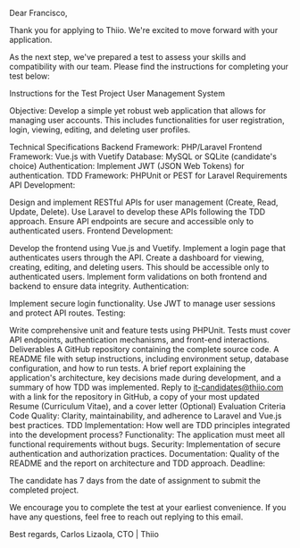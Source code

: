 Dear Francisco,

Thank you for applying to Thiio. We're excited to move forward with your application.

As the next step, we've prepared a test to assess your skills and compatibility with our team. Please find the instructions for completing your test below:

Instructions for the Test Project
User Management System

Objective:
Develop a simple yet robust web application that allows for managing user accounts. This includes functionalities for user registration, login, viewing, editing, and deleting user profiles.

Technical Specifications
Backend Framework: PHP/Laravel
Frontend Framework: Vue.js with Vuetify
Database: MySQL or SQLite (candidate's choice)
Authentication: Implement JWT (JSON Web Tokens) for authentication.
TDD Framework: PHPUnit or PEST for Laravel
Requirements
API Development:

Design and implement RESTful APIs for user management (Create, Read, Update, Delete).
Use Laravel to develop these APIs following the TDD approach.
Ensure API endpoints are secure and accessible only to authenticated users.
Frontend Development:

Develop the frontend using Vue.js and Vuetify.
Implement a login page that authenticates users through the API.
Create a dashboard for viewing, creating, editing, and deleting users. This should be accessible only to authenticated users.
Implement form validations on both frontend and backend to ensure data integrity.
Authentication:

Implement secure login functionality.
Use JWT to manage user sessions and protect API routes.
Testing:

Write comprehensive unit and feature tests using PHPUnit.
Tests must cover API endpoints, authentication mechanisms, and front-end interactions.
Deliverables
A GitHub repository containing the complete source code.
A README file with setup instructions, including environment setup, database configuration, and how to run tests.
A brief report explaining the application's architecture, key decisions made during development, and a summary of how TDD was implemented.
Reply to it-candidates@thiio.com with a link for the repository in GitHub, a copy of your most updated Resume (Curriculum Vitae), and a cover letter (Optional)
Evaluation Criteria
Code Quality: Clarity, maintainability, and adherence to Laravel and Vue.js best practices.
TDD Implementation: How well are TDD principles integrated into the development process?
Functionality: The application must meet all functional requirements without bugs.
Security: Implementation of secure authentication and authorization practices.
Documentation: Quality of the README and the report on architecture and TDD approach.
Deadline:

The candidate has 7 days from the date of assignment to submit the completed project.

We encourage you to complete the test at your earliest convenience. If you have any questions, feel free to reach out replying to this email.

Best regards, Carlos Lizaola, CTO | Thiio